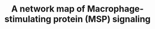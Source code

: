 ---
annotations:
- id: PW:0000624
  parent: disease pathway
  type: Pathway Ontology
  value: breast cancer pathway
- id: PW:0000605
  parent: disease pathway
  type: Pathway Ontology
  value: cancer pathway
- id: DOID:1100
  type: Disease Ontology
  value: ovarian disease
authors:
- Rex D A B
- Ash iyer
- AlexanderPico
- Egonw
description: A network map of Macrophage-stimulating protein (MSP) signaling
last-edited: 2023-08-10
organisms:
- Homo sapiens
redirect_from:
- /index.php/Pathway:WP5353
- /instance/WP5353
- /instance/WP5353_r127177
revision: r127177
schema-jsonld:
- '@context': https://schema.org/
  '@id': https://wikipathways.github.io/pathways/WP5353.html
  '@type': Dataset
  creator:
    '@type': Organization
    name: WikiPathways
  description: A network map of Macrophage-stimulating protein (MSP) signaling
  keywords:
  - ' HSPB1'
  - ' IFNB1'
  - ' MST1 p.R703C'
  - ' MST1R'
  - ABL1
  - ACACA
  - ACO
  - ACTA2
  - AKT1
  - ALP
  - BGLAP
  - BSP
  - CCL2
  - CDH1
  - CDH2
  - CLDN1
  - CLDN5
  - COL4A1
  - CPT1A
  - CRKL
  - CSF2
  - CSF3
  - CTNNB1
  - CXCL1
  - CXCL10
  - CXCL2
  - CXCL5
  - CXCL8
  - DEK
  - DUSP1
  - DUSP4
  - DUSP6
  - EGR1
  - ELK1
  - FGFR1
  - FN1
  - FOS
  - FZD1
  - GAB1
  - GLUT1
  - GRB2
  - GSK3B
  - HK2
  - IGF1R
  - IL10
  - IL1B
  - IL6
  - ITGB1
  - JUN
  - LDHA
  - Ligand other than MST1
  - MAP2K1
  - MAP2K2
  - MAPK1
  - MAPK14
  - MAPK3
  - MAPK8
  - MAPK9
  - MBD4
  - MMP9
  - MST1
  - MST1R
  - MST1R Î” 165
  - MTOR
  - NDRG1
  - NFKB1
  - NR0B2
  - NR4A1
  - OCLN
  - PARP1
  - PCNA
  - PDCD4
  - PDGFRA
  - PDGFRB
  - PDPK1
  - PIK3CA
  - PIK3R1
  - PLCG1
  - PPARGC1A
  - PRKAA2
  - PRKCB
  - PTEN
  - PTK2
  - RAF1
  - RELA
  - RPS6
  - RPS6KA1
  - RPS6KA3
  - RPS6KA4
  - RPS6KA5
  - RPS6KB1
  - SHC1
  - SIP1
  - SIX1
  - SLUG
  - SMAD1
  - SMAD2
  - SMAD3
  - SMAD4
  - SMAD5
  - SMAD9
  - SOCS1
  - SOCS3
  - SP7
  - SRC
  - STAT1
  - STAT3
  - TGFB1
  - TJP1
  - TNF
  - TP53
  - VEGFA
  - VEGFR1
  - VEGFR2
  - VIM
  - WNT10B
  - ZEB1
  - ZEB2
  - rh-MST1
  - sf-MST1R
  license: CC0
  name: A network map of Macrophage-stimulating protein (MSP) signaling
seo: CreativeWork
title: A network map of Macrophage-stimulating protein (MSP) signaling
wpid: WP5353
---